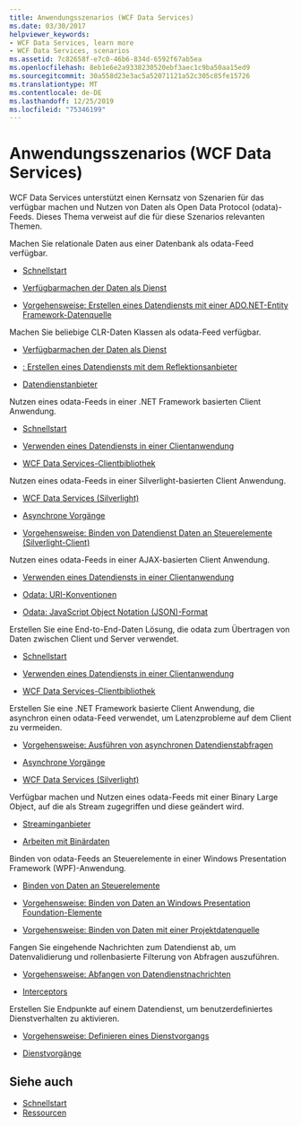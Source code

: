 ```yaml
---
title: Anwendungsszenarios (WCF Data Services)
ms.date: 03/30/2017
helpviewer_keywords:
- WCF Data Services, learn more
- WCF Data Services, scenarios
ms.assetid: 7c82658f-e7c0-46b6-834d-6592f67ab5ea
ms.openlocfilehash: 8eb1e6e2a9338230520ebf3aec1c9ba50aa15ed9
ms.sourcegitcommit: 30a558d23e3ac5a52071121a52c305c85fe15726
ms.translationtype: MT
ms.contentlocale: de-DE
ms.lasthandoff: 12/25/2019
ms.locfileid: "75346199"
---
```

# <a name="application-scenarios-wcf-data-services"></a>Anwendungsszenarios (WCF Data Services)

WCF Data Services unterstützt einen Kernsatz von Szenarien für das verfügbar machen und Nutzen von Daten als Open Data Protocol (odata)-Feeds. Dieses Thema verweist auf die für diese Szenarios relevanten Themen.

Machen Sie relationale Daten aus einer Datenbank als odata-Feed verfügbar.

- [Schnellstart](quickstart-wcf-data-services.md)

- [Verfügbarmachen der Daten als Dienst](exposing-your-data-as-a-service-wcf-data-services.md)

- [Vorgehensweise: Erstellen eines Datendiensts mit einer ADO.NET-Entity Framework-Datenquelle](create-a-data-service-using-an-adonet-ef-data-wcf.md)

Machen Sie beliebige CLR-Daten Klassen als odata-Feed verfügbar.

- [Verfügbarmachen der Daten als Dienst](exposing-your-data-as-a-service-wcf-data-services.md)

- [: Erstellen eines Datendiensts mit dem Reflektionsanbieter](create-a-data-service-using-rp-wcf-data-services.md)

- [Datendienstanbieter](data-services-providers-wcf-data-services.md)

Nutzen eines odata-Feeds in einer .NET Framework basierten Client Anwendung.

- [Schnellstart](quickstart-wcf-data-services.md)

- [Verwenden eines Datendiensts in einer Clientanwendung](using-a-data-service-in-a-client-application-wcf-data-services.md)

- [WCF Data Services-Clientbibliothek](wcf-data-services-client-library.md)

Nutzen eines odata-Feeds in einer Silverlight-basierten Client Anwendung.

- [WCF Data Services (Silverlight)](https://docs.microsoft.com/previous-versions/windows/silverlight/dotnet-windows-silverlight/cc838234(v=vs.95))

- [Asynchrone Vorgänge](asynchronous-operations-wcf-data-services.md)

- [Vorgehensweise: Binden von Datendienst Daten an Steuerelemente (Silverlight-Client)](https://docs.microsoft.com/previous-versions/dotnet/wcf-data-services/ee681614(v=vs.103))

Nutzen eines odata-Feeds in einer AJAX-basierten Client Anwendung.

- [Verwenden eines Datendiensts in einer Clientanwendung](using-a-data-service-in-a-client-application-wcf-data-services.md)

- [Odata: URI-Konventionen](https://www.odata.org/documentation/odata-version-2-0/uri-conventions/)

- [Odata: JavaScript Object Notation (JSON)-Format](https://www.odata.org/developers/protocols/json-format/)

Erstellen Sie eine End-to-End-Daten Lösung, die odata zum Übertragen von Daten zwischen Client und Server verwendet.

- [Schnellstart](quickstart-wcf-data-services.md)

- [Verwenden eines Datendiensts in einer Clientanwendung](using-a-data-service-in-a-client-application-wcf-data-services.md)

- [WCF Data Services-Clientbibliothek](wcf-data-services-client-library.md)

Erstellen Sie eine .NET Framework basierte Client Anwendung, die asynchron einen odata-Feed verwendet, um Latenzprobleme auf dem Client zu vermeiden.

- [Vorgehensweise: Ausführen von asynchronen Datendienstabfragen](how-to-execute-asynchronous-data-service-queries-wcf-data-services.md)

- [Asynchrone Vorgänge](asynchronous-operations-wcf-data-services.md)

- [WCF Data Services (Silverlight)](https://docs.microsoft.com/previous-versions/windows/silverlight/dotnet-windows-silverlight/cc838234(v=vs.95))

Verfügbar machen und Nutzen eines odata-Feeds mit einer Binary Large Object, auf die als Stream zugegriffen und diese geändert wird.

- [Streaminganbieter](streaming-provider-wcf-data-services.md)

- [Arbeiten mit Binärdaten](working-with-binary-data-wcf-data-services.md)

Binden von odata-Feeds an Steuerelemente in einer Windows Presentation Framework (WPF)-Anwendung.

- [Binden von Daten an Steuerelemente](binding-data-to-controls-wcf-data-services.md)

- [Vorgehensweise: Binden von Daten an Windows Presentation Foundation-Elemente](bind-data-to-wpf-elements-wcf-data-services.md)

- [Vorgehensweise: Binden von Daten mit einer Projektdatenquelle](how-to-bind-data-using-a-project-data-source-wcf-data-services.md)

Fangen Sie eingehende Nachrichten zum Datendienst ab, um Datenvalidierung und rollenbasierte Filterung von Abfragen auszuführen.

- [Vorgehensweise: Abfangen von Datendienstnachrichten](how-to-intercept-data-service-messages-wcf-data-services.md)

- [Interceptors](interceptors-wcf-data-services.md)

Erstellen Sie Endpunkte auf einem Datendienst, um benutzerdefiniertes Dienstverhalten zu aktivieren.

- [Vorgehensweise: Definieren eines Dienstvorgangs](how-to-define-a-service-operation-wcf-data-services.md)

- [Dienstvorgänge](service-operations-wcf-data-services.md)

## <a name="see-also"></a>Siehe auch

- [Schnellstart](quickstart-wcf-data-services.md)
- [Ressourcen](wcf-data-services-resources.md)

